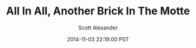---
layout: podcast
title: "All In All, Another Brick In The Motte"
author: Scott Alexander
description: https://slatestarcodex.com/2014/11/03/all-in-all-another-brick-in-the-motte/
date: 2014-11-03 22:19:00 PST
length: 2044154
duration: 511
guid: all-in-all-another-brick-in-the-motte
---